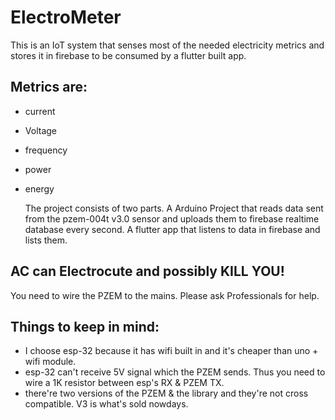 

# ElectroMeter

This is an IoT system that senses most of the needed electricity metrics and stores it in firebase to be consumed by a flutter built app.
## Metrics are:
- current
- Voltage
- frequency
- power
- energy

    The project consists of two parts. A Arduino Project that reads data sent from the pzem-004t v3.0 sensor and uploads them to firebase realtime database every second. A flutter app that listens to data in firebase and lists them.



## AC can  Electrocute and possibly KILL YOU!
You need to wire the PZEM to the mains. Please ask Professionals for help.


## Things to keep in mind:
- I choose esp-32 because it has wifi built in and it's cheaper than uno + wifi module.
- esp-32 can't receive 5V signal which the PZEM sends. Thus you need to wire a 1K resistor between esp's RX & PZEM TX.
- there're two versions of the PZEM & the library and they're not cross compatible. V3 is what's sold nowdays.
